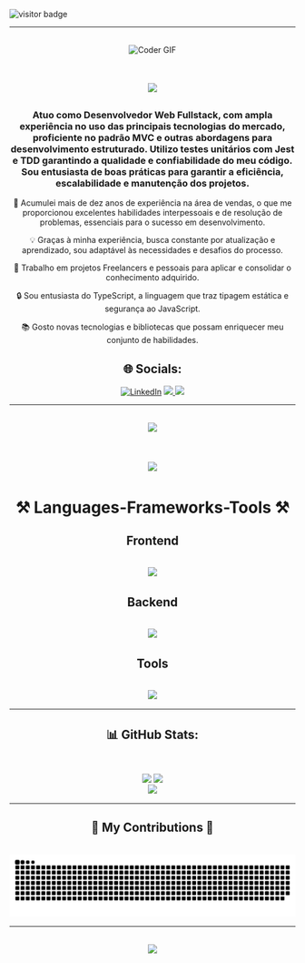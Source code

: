![visitor badge](https://visitor-badge.laobi.icu/badge?page_id=IsraelKilday.visitor-badge&left_color=red&right_color=green&left_text=Hello%20Visitors)

<hr>

<div align="center"><br>    
    <img alt="Coder GIF" height=250 width=350 src="https://images.squarespace-cdn.com/content/v1/5769fc401b631bab1addb2ab/1541580611624-TE64QGKRJG8SWAIUS7NS/ke17ZwdGBToddI8pDm48kPoswlzjSVMM-SxOp7CV59BZw-zPPgdn4jUwVcJE1ZvWQUxwkmyExglNqGp0IvTJZamWLI2zvYWH8K3-s_4yszcp2ryTI0HqTOaaUohrI8PI6FXy8c9PWtBlqAVlUS5izpdcIXDZqDYvprRqZ29Pw0o/coding-freak.gif" />
  <h1 align="center">
    <img src="https://readme-typing-svg.herokuapp.com/?font=Righteous&size=35&center=true&vCenter=true&width=500&height=70&duration=4000&lines=Olá+!+👋;+Eu+me+chamo+Israel+Kilday!;+Bem+vindo+ao+meu+perfil" />
</h1>
</div>

<h3 align="center">Atuo como Desenvolvedor Web Fullstack, com ampla experiência no uso das principais tecnologias do mercado, proficiente no padrão MVC e outras abordagens para desenvolvimento estruturado. Utilizo testes unitários com Jest e TDD garantindo a qualidade e confiabilidade do meu código. Sou entusiasta de boas práticas para garantir a eficiência, escalabilidade e manutenção dos projetos.
</h3>

<div align="center">

 🤝 Acumulei mais de dez anos de experiência na área de vendas, o que me proporcionou excelentes habilidades interpessoais e de resolução de problemas, essenciais para o sucesso em desenvolvimento.
   
 💡 Graças à minha experiência, busca constante por atualização e aprendizado, sou adaptável às necessidades e desafios do processo.

 🚀 Trabalho em projetos Freelancers e pessoais para aplicar e consolidar o conhecimento adquirido.

 🔒 Sou entusiasta do TypeScript, a linguagem que traz tipagem estática e segurança ao JavaScript. 
 
 📚 Gosto novas tecnologias e bibliotecas que possam enriquecer meu conjunto de habilidades.
 
 </div>

<div align="center">
    
<h2>🌐 Socials:</h2> 
    
[![LinkedIn](https://img.shields.io/badge/LinkedIn-0077B5?style=for-the-badge&logo=linkedin&logoColor=white)](https://www.linkedin.com/in/israeldevfrontend)
<a href="https://portfolioikdev-zeta-nine.vercel.app/" target="_blank">
     <img src="https://img.shields.io/badge/Portfolio-FF5722?style=for-the-badge&logo=todoist&logoColor=white" target="_blank" />
</a>
<a href="mailto:israelkilday27@gmail.com">
    <img src="https://img.shields.io/badge/Gmail-333333?style=for-the-badge&logo=gmail&logoColor=red" />
</a>

</div>

<hr/>

<div align="center"><br>    
  <img height="300px" src="https://github.com/Israelkilday/IsraelKilday/assets/101229204/51154287-3302-43e5-8dc0-f7336dee2382)"/>
  <h1 align="center">
    <img src="https://readme-typing-svg.herokuapp.com/?font=Righteous&size=35&center=true&vCenter=true&width=500&height=70&duration=4000&lines=</+Software+Developer+>;" />
  </h1>  
</div>

<h1 align="center">⚒️ Languages-Frameworks-Tools ⚒️</h1>

<h2 align="center"> Frontend </h2>

<br>

<div align="center">
    <img src="https://skillicons.dev/icons?i=html,css,javascript,typescript,react,redux,nextjs,tailwind" /><br>
</div>

<h2 align="center"> Backend </h2>

<br>

<div align="center">
    <img src="https://skillicons.dev/icons?i=nodejs,express,nestjs,postgres,prisma,firebase,jest,vitest" /><br>
</div>

<h2 align="center"> Tools </h2>

<br>

<div align="center">
    <img src="https://skillicons.dev/icons?i=vscode,git,vite,figma,npm,postman,vercel" /><br>
</div>

<hr>

<h2 align="center">📊 GitHub Stats:</h2>
<br>
<div align=center>
  
![](https://github-readme-stats.vercel.app/api?username=Israelkilday&theme=chartreuse-dark&hide_border=false&include_all_commits=false&count_private=false)
![](https://github-readme-streak-stats.herokuapp.com/?user=Israelkilday&theme=chartreuse-dark&hide_border=false)
  <br/>
![](https://github-readme-stats.vercel.app/api/top-langs/?username=Israelkilday&theme=chartreuse-dark&hide_border=false&include_all_commits=false&count_private=false&layout=compact)
</div>

<hr>

<div align="center">
  <h2>🐍 My Contributions 🐍</h2>
  <br>
  <img alt="snake eating my contributions" src="https://raw.githubusercontent.com/salesp07/salesp07/output/github-contribution-grid-snake.svg" />
</div>

<hr>

<div align="center"><br>
<img src="https://readme-typing-svg.herokuapp.com/?font=Righteous&size=35&center=true&vCenter=true&width=500&height=70&duration=4000&lines=+Obrigado+pela+visita!😎;+Fale+comigo+no+Linkedin;+Até+a+próxima!👋" />
</div>
